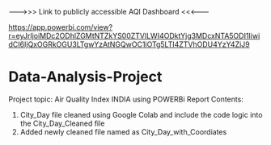 --->>> Link to publicly accessible AQI Dashboard <<<---

https://app.powerbi.com/view?r=eyJrIjoiMDc2ODhlZGMtNTZkYS00ZTVlLWI4ODktYjg3MDcxNTA5ODI1IiwidCI6IjQxOGRkOGU3LTgwYzAtNGQwOC1iOTg5LTI4ZTVhODU4YzY4ZiJ9

# Data-Analysis-Project
Project topic: Air Quality Index INDIA using POWERBi Report
Contents: 
1) City_Day file cleaned using Google Colab and include the code logic into the City_Day_Cleaned file
2) Added newly cleaned file named as City_Day_with_Coordiates
   
